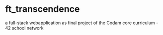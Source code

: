# ft_transcendence
 a full-stack webapplication as final project of the Codam core curriculum - 42 school network

